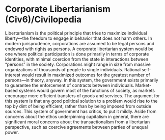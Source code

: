 # Corporate Libertarianism (Civ6)/Civilopedia

Libertarianism is the political principle that tries to maximize individual liberty—the freedom to engage in behavior that does not harm others. In modern jurisprudence, corporations are assumed to be legal persons and endowed with rights as persons. A corporate libertarian system would be one where political participation is done primarily in terms of corporate identities, with minimal coercion from the state in interactions between “persons” in the society. Corporations might range in size from massive organizations of thousands of people to single individuals. Rational self-interest would result in maximized outcomes for the greatest number of persons—in theory, anyway.
In this system, the government exists primarily to guarantee the enforcement of contracts between individuals. Market-based systems would govern most of the functions of society, as markets encourage more efficient transfers of goods and services. The argument for this system is that any good political solution to a problem would rise to the top by dint of being efficient, rather than by being imposed from outside sources.
This system of government has critics, to put it mildly. Aside from concerns about the ethos underpinning capitalism in general, there are significant moral concerns about the transactionalism from a libertarian perspective, such as coercive agreements between parties of unequal power.